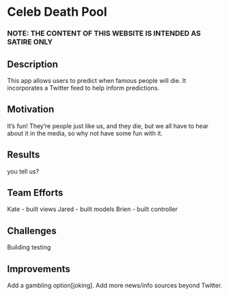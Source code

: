 <h1>Celeb Death Pool</h1>

<h3>NOTE: THE CONTENT OF THIS WEBSITE IS INTENDED AS SATIRE ONLY</h3>

<h2>Description</h2>
This app allows users to predict when famous people will die. It incorporates a Twitter feed to help inform predictions.

<h2>Motivation</h2>
It’s fun! They’re people just like us, and they die, but we all have to hear about it in the media, so why not have some fun with it.

<h2>Results</h2>
you tell us?

<h2>Team Efforts</h2>
Kate - built views
Jared - built models
Brien - built controller


<h2>Challenges</h2>
Building testing

<h2>Improvements</h2>
Add a gambling option[joking]. Add more news/info sources beyond Twitter.
